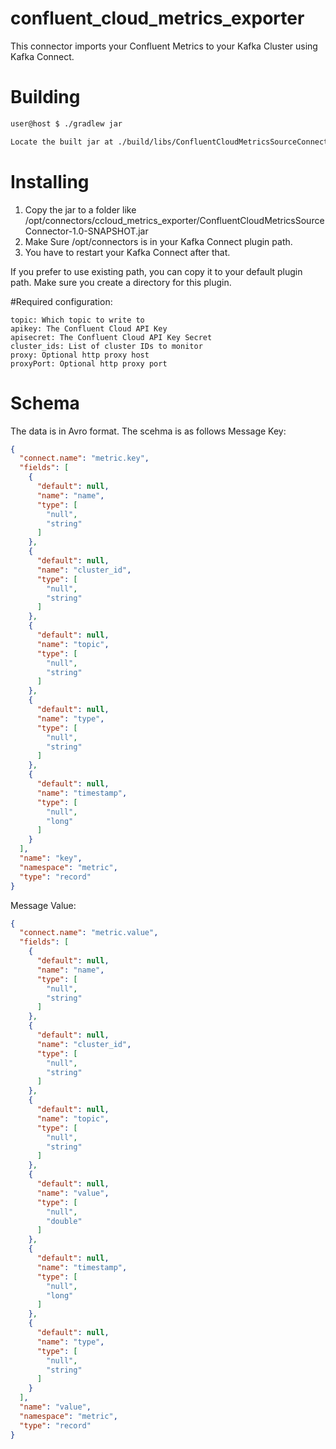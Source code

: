 # confluent_cloud_metrics_exporter
This connector imports your Confluent Metrics to your Kafka Cluster using Kafka Connect.

# Building
```bash
user@host $ ./gradlew jar

Locate the built jar at ./build/libs/ConfluentCloudMetricsSourceConnector-1.0-SNAPSHOT.jar

```

# Installing
1. Copy the jar to a folder like /opt/connectors/ccloud_metrics_exporter/ConfluentCloudMetricsSourceConnector-1.0-SNAPSHOT.jar
2. Make Sure /opt/connectors is in your Kafka Connect plugin path. 
3. You have to restart your Kafka Connect after that.

If you prefer to use existing path, you can copy it to your default plugin path. Make sure you create a directory for this plugin.


#Required configuration:
```
topic: Which topic to write to
apikey: The Confluent Cloud API Key
apisecret: The Confluent Cloud API Key Secret
cluster_ids: List of cluster IDs to monitor
proxy: Optional http proxy host
proxyPort: Optional http proxy port
```

# Schema
The data is in Avro format. The scehma is as follows
Message Key:
```json
{
  "connect.name": "metric.key",
  "fields": [
    {
      "default": null,
      "name": "name",
      "type": [
        "null",
        "string"
      ]
    },
    {
      "default": null,
      "name": "cluster_id",
      "type": [
        "null",
        "string"
      ]
    },
    {
      "default": null,
      "name": "topic",
      "type": [
        "null",
        "string"
      ]
    },
    {
      "default": null,
      "name": "type",
      "type": [
        "null",
        "string"
      ]
    },
    {
      "default": null,
      "name": "timestamp",
      "type": [
        "null",
        "long"
      ]
    }
  ],
  "name": "key",
  "namespace": "metric",
  "type": "record"
}
```

Message Value:
```json
{
  "connect.name": "metric.value",
  "fields": [
    {
      "default": null,
      "name": "name",
      "type": [
        "null",
        "string"
      ]
    },
    {
      "default": null,
      "name": "cluster_id",
      "type": [
        "null",
        "string"
      ]
    },
    {
      "default": null,
      "name": "topic",
      "type": [
        "null",
        "string"
      ]
    },
    {
      "default": null,
      "name": "value",
      "type": [
        "null",
        "double"
      ]
    },
    {
      "default": null,
      "name": "timestamp",
      "type": [
        "null",
        "long"
      ]
    },
    {
      "default": null,
      "name": "type",
      "type": [
        "null",
        "string"
      ]
    }
  ],
  "name": "value",
  "namespace": "metric",
  "type": "record"
}
```
